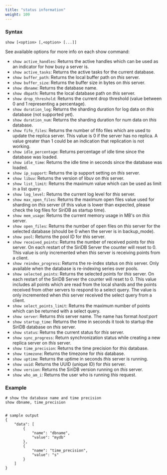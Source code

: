 ```yaml
---
title: "status information"
weight: 109
---
```


### Syntax

	show [<option> [,<option> [...]]

See available options for more info on each show command:

- `show active_handles`: Returns the active handles which can be used as an indicator for how busy a server is.
- `show active_tasks`: Returns the active tasks for the current database.
- `show buffer_path`: Returns the local buffer path on *this* server.
- `show buffer_size`: Returns the buffer size in bytes on *this* server.
- `show dbname`: Returns the database name.
- `show dbpath`: Returns the local database path on *this* server.
- `show drop_threshold`: Returns the current drop threshold (value between 0 and 1 representing a percentage).
- `show duration_log`: Returns the sharding duration for log data on *this* database (not supported yet).
- `show duration_num`: Returns the sharding duration for num data on *this* database.
- `show fifo_files`: Returns the number of fifo files which are used to update the replica server. This value is 0 if the server has no replica. A value greater than 1 could be an indication that replication is not working.
- `show idle_percentage`: Returns percentage of idle time since the database was loaded.
- `show idle_time`: Returns the idle time in seconds since the database was loaded.
- `show ip_support`: Returns the ip support setting on *this* server.
- `show libuv`: Returns the version of libuv on *this* server.
- `show list_limit`: Returns the maximum value which can be used as limit in a list query.
- `show log_level`: Returns the current log level for *this* server.
- `show max_open_files`: Returns the maximum open files value used for sharding on *this* server (if this value is lower than expected, please check the log files for SiriDB as startup time).
- `show mem_usage`: Returns the current memory usage in MB's on *this* server.
- `show open_files`: Returns the number of open files on *this* server for the selected database (should be 0 when the server is in backup_mode).
- `show pool`: Returns the pool ID for *this* server.
- `show received_points`: Returns the number of received points for *this* server. On each restart of the SiriDB Server the counter will reset to 0. This value is only incremented when *this* server is receiving points from a client.
- `show reindex_progress`: Returns the re-index status on *this* server. Only available when the database is re-indexing series over pools.
- `show selected_points`: Returns the selected points for *this* server. On each restart of the SiriDB Server the counter will reset to 0. This value includes all points which are read from the local shards and the points received from other servers to respond to a select query. The value is only incremented when *this* server received the select query from a client.
- `show select_points_limit`: Returns the maximum number of points which can be returned with a select query.
- `show server`: Returns *this* server name. The name has format *host:port*
- `show startup_time`: Returns the time in seconds it took to startup the SiriDB database on *this* server.
- `show status`: Returns the current status for *this* server.
- `show sync_progress`: Return synchronization status while creating a new replica server on *this* server.
- `show time_precision`: Returns the time precision for *this* database.
- `show timezone`: Returns the timezone for *this* database.
- `show uptime`: Returns the uptime in seconds *this* server is running.
- `show uuid`: Returns the UUID (unique ID) for *this* server.
- `show version`: Returns the SiriDB version running on *this* server.
- `show who_am_i`: Returns the user who is running *this* request.


### Example

	# show the database name and time precision
	show dbname, time_precision


	# sample output
	{
		"data": [
			{
				"name": "dbname",
				"value": "mydb"
			},
			{
				"name": "time_precision",
				"value": "s"
			}
		]
	}
